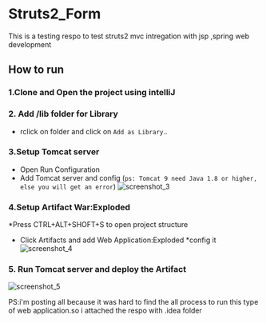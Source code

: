 # Struts2_Form
This is a testing respo to test struts2 mvc intregation with jsp ,spring web development

## How to run

### 1.Clone and Open the project using intelliJ

### 2. Add /lib folder for Library 
  * rclick on folder and click on `Add as Library`..

### 3.Setup Tomcat server
  * Open Run Configuration
  * Add Tomcat server and config
  (`ps: Tomcat 9 need Java 1.8 or higher, else you will get an error`)
  ![screenshot_3](https://user-images.githubusercontent.com/18147085/32995435-11a71216-cd9a-11e7-9aa1-90f3064f6a3f.jpg)
 
### 4.Setup Artifact War:Exploded
  *Press CTRL+ALT+SHOFT+S to open project structure
  * Click Artifacts and add Web Application:Exploded
  *config it
  ![screenshot_4](https://user-images.githubusercontent.com/18147085/32995449-6d0e665e-cd9a-11e7-89cd-ad958de5f626.jpg)
  
### 5. Run Tomcat server and deploy the Artifact
  ![screenshot_5](https://user-images.githubusercontent.com/18147085/32995461-a8cda506-cd9a-11e7-8f86-87c649f1039b.jpg)
  
PS:i'm posting all because it was hard to find the all process to run this type of web application.so i attached the respo with .idea folder




